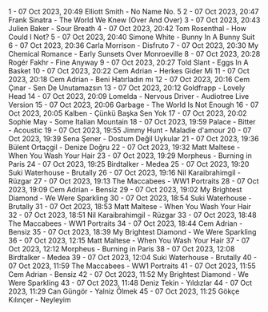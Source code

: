 1 - 07 Oct 2023, 20:49	Elliott Smith - No Name No. 5
2 - 07 Oct 2023, 20:47	Frank Sinatra - The World We Knew (Over And Over)
3 - 07 Oct 2023, 20:43	Julien Baker - Sour Breath
4 - 07 Oct 2023, 20:42	Tom Rosenthal - How Could I Not?
5 - 07 Oct 2023, 20:40	Simone White - Bunny In A Bunny Suit
6 - 07 Oct 2023, 20:36	Carla Morrison - Disfruto
7 - 07 Oct 2023, 20:30	My Chemical Romance - Early Sunsets Over Monroeville
8 - 07 Oct 2023, 20:28	Rogér Fakhr - Fine Anyway
9 - 07 Oct 2023, 20:27	Told Slant - Eggs In A Basket
10 - 07 Oct 2023, 20:22	Cem Adrian - Herkes Gider Mi
11 - 07 Oct 2023, 20:18	Cem Adrian - Beni Hatırladın mı
12 - 07 Oct 2023, 20:16	Cem Çınar - Sen De Unutamazsın
13 - 07 Oct 2023, 20:12	Goldfrapp - Lovely Head
14 - 07 Oct 2023, 20:09	Lomelda - Nervous Driver - Audiotree Live Version
15 - 07 Oct 2023, 20:06	Garbage - The World Is Not Enough
16 - 07 Oct 2023, 20:05	Kalben - Çünkü Başka Sen Yok
17 - 07 Oct 2023, 20:02	Sophie May - Some Italian Mountain
18 - 07 Oct 2023, 19:59	Palace - Bitter - Acoustic
19 - 07 Oct 2023, 19:55	Jimmy Hunt - Maladie d'amour
20 - 07 Oct 2023, 19:39	Sena Şener - Dostum Değil Uykular
21 - 07 Oct 2023, 19:36	Bülent Ortaçgil - Denize Doğru
22 - 07 Oct 2023, 19:32	Matt Maltese - When You Wash Your Hair
23 - 07 Oct 2023, 19:29	Morpheus - Burning in Paris
24 - 07 Oct 2023, 19:25	Birdtalker - Medea
25 - 07 Oct 2023, 19:20	Suki Waterhouse - Brutally
26 - 07 Oct 2023, 19:16	Nil Karaibrahimgil - Rüzgar
27 - 07 Oct 2023, 19:13	The Maccabees - WW1 Portraits
28 - 07 Oct 2023, 19:09	Cem Adrian - Bensiz
29 - 07 Oct 2023, 19:02	My Brightest Diamond - We Were Sparkling
30 - 07 Oct 2023, 18:54	Suki Waterhouse - Brutally
31 - 07 Oct 2023, 18:53	Matt Maltese - When You Wash Your Hair
32 - 07 Oct 2023, 18:51	Nil Karaibrahimgil - Rüzgar
33 - 07 Oct 2023, 18:48	The Maccabees - WW1 Portraits
34 - 07 Oct 2023, 18:44	Cem Adrian - Bensiz
35 - 07 Oct 2023, 18:39	My Brightest Diamond - We Were Sparkling
36 - 07 Oct 2023, 12:15	Matt Maltese - When You Wash Your Hair
37 - 07 Oct 2023, 12:12	Morpheus - Burning in Paris
38 - 07 Oct 2023, 12:08	Birdtalker - Medea
39 - 07 Oct 2023, 12:04	Suki Waterhouse - Brutally
40 - 07 Oct 2023, 11:59	The Maccabees - WW1 Portraits
41 - 07 Oct 2023, 11:55	Cem Adrian - Bensiz
42 - 07 Oct 2023, 11:52	My Brightest Diamond - We Were Sparkling
43 - 07 Oct 2023, 11:48	Deniz Tekin - Yıldızlar
44 - 07 Oct 2023, 11:29	Can Güngör - Yalniz Ölmek
45 - 07 Oct 2023, 11:25	Gökçe Kılınçer - Neyleyim
